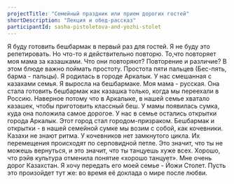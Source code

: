 ```yaml
---
projectTitle: "Семейный праздник или прием дорогих гостей"
shortDescription: "Лекция и обед-рассказ"
participantId: sasha-pistoletova-and-yozhi-stolet
---
```


Я буду готовить бешбармак в первый раз для гостей. Я не буду это
репетировать. Но что-то я действительно повторю. То,что повторяет моя
мама за казашками. Что они повторяют? Повторение и различие? В этом
блюде важно поймать простоту. Простота пяти пальцев (Бес-пять, барма -
пальцы). Я родилась в городе Аркалык. У нас смешанная с казахами
семья. Я выросла на бешбармаке. Моя мама - русская. Она стала готовить
бешбармак как казашка только, когда мы переехали в Россию. Наверное
потому что в Аркалыке, в нашей семье хватало казашек, чтобы
приготовить классный беш.  У мамы появилась сумка, куда она положила
самое дорогое. У нас в семье остались открытки города Аркалык. Этот
город стал городом-призраком. Бешбармак и открытки - в нашей семейной
сумке мы возим с собой, как кочевники. Казахи не знают ритма. У
кочевников нет замкнутого цикла. Их перемещения происходят по
серповидной петле. Это значит, что ты не можешь вернуться, и это
значит, что ты танцуешь хуже всех. Хорошо, что рэйв культура отменила
понятие «хорошо танцует». Мне очень дорог Казахстан. Я хочу передать
его моей семье - Йожи Столет. Пусть это произойдет тут же: во время её доклада о мире после любви.
